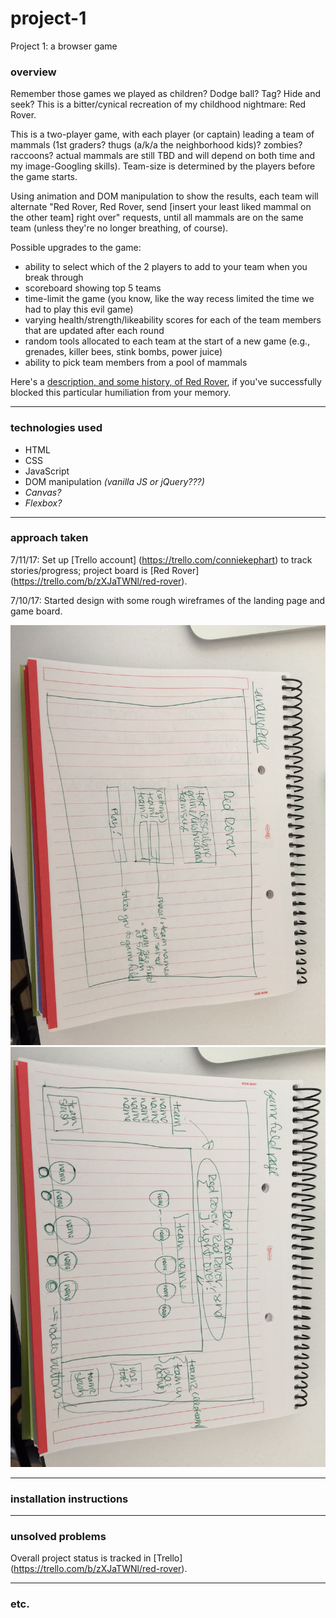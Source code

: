 # project-1
Project 1: a browser game

### overview

Remember those games we played as children? Dodge ball? Tag? Hide and seek? This is a bitter/cynical recreation of my childhood nightmare: Red Rover.

This is a two-player game, with each player (or captain) leading a team of mammals (1st graders? thugs (a/k/a the neighborhood kids)? zombies? raccoons? actual mammals are still TBD and will depend on both time and my image-Googling skills). Team-size is determined by the players before the game starts. 

Using animation and DOM manipulation to show the results, each team will alternate "Red Rover, Red Rover, send [insert your least liked mammal on the other team] right over" requests, until all mammals are on the same team (unless they're no longer breathing, of course).

Possible upgrades to the game:
* ability to select which of the 2 players to add to your team when you break through
* scoreboard showing top 5 teams
* time-limit the game (you know, like the way recess limited the time we had to play this evil game)
* varying health/strength/likeability scores for each of the team members that are updated after
each round
* random tools allocated to each team at the start of a new game (e.g., grenades, killer bees, stink bombs, power juice)
* ability to pick team members from a pool of mammals

Here's a [description, and some history, of Red Rover](https://en.wikipedia.org/wiki/Red_Rover), if you've successfully blocked this particular humiliation from your memory.

---

### technologies used
* HTML
* CSS
* JavaScript
* DOM manipulation _(vanilla JS or jQuery???)_
* _Canvas?_
* _Flexbox?_


---

### approach taken

7/11/17: Set up [Trello account] (https://trello.com/conniekephart) to track stories/progress; project board is [Red Rover] (https://trello.com/b/zXJaTWNl/red-rover).

7/10/17: Started design with some rough wireframes of the landing page and game board.

![](assets/landingWireframe.JPG)
![](assets/gameWireframe.JPG)


---

### installation instructions

---

### unsolved problems

Overall project status is tracked in [Trello] (https://trello.com/b/zXJaTWNl/red-rover).

---

### etc.
